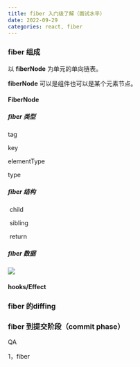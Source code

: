 ```yaml
---
title: fiber 入门级了解（面试水平）
date: 2022-09-29
categories: react, fiber
---
```




### fiber 组成

以 **fiberNode** 为单元的单向链表。

**fiberNode** 可以是组件也可以是某个元素节点。

#### FiberNode

##### fiber 类型

tag

key

elementType

type

##### fiber 结构

​	child

​	sibling

​	return

##### fiber 数据

![](https://cdn.jsdelivr.net/gh/xuchao996/gallary@main/imgs/20220928234539.png)

#### hooks/Effect



### fiber 的diffing



### fiber 到提交阶段（commit phase）





QA

1，fiber 